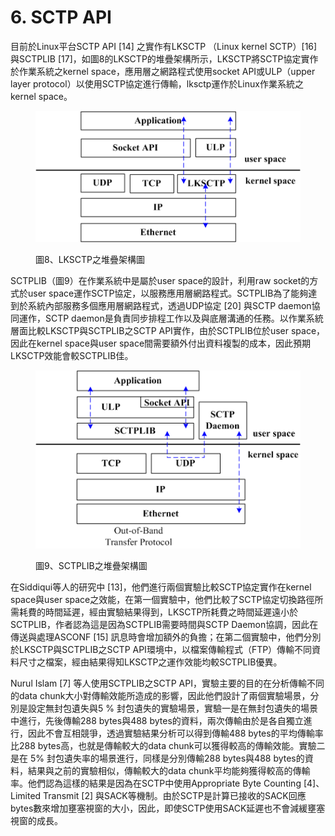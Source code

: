 # 6. SCTP API

目前於Linux平台SCTP API \[14] 之實作有LKSCTP （Linux kernel SCTP）\[16] 與SCTPLIB \[17]，如圖8的LKSCTP的堆疊架構所示，LKSCTP將SCTP協定實作於作業系統之kernel space，應用層之網路程式使用socket API或ULP（upper layer protocol）以使用SCTP協定進行傳輸，lksctp運作於Linux作業系統之kernel space。

<figure><img src="../../.gitbook/assets/image (11) (1).png" alt=""><figcaption><p>圖8、LKSCTP之堆疊架構圖</p></figcaption></figure>

SCTPLIB（圖9）在作業系統中是屬於user space的設計，利用raw socket的方式於user space運作SCTP協定，以服務應用層網路程式。SCTPLIB為了能夠達到於系統內部服務多個應用層網路程式，透過UDP協定 \[20] 與SCTP daemon協同運作，SCTP daemon是負責同步排程工作以及與底層溝通的任務。以作業系統層面比較LKSCTP與SCTPLIB之SCTP API實作，由於SCTPLIB位於user space，因此在kernel space與user space間需要額外付出資料複製的成本，因此預期LKSCTP效能會較SCTPLIB佳。

<figure><img src="../../.gitbook/assets/image (7).png" alt=""><figcaption><p>圖9、SCTPLIB之堆疊架構圖</p></figcaption></figure>



在Siddiqui等人的研究中 \[13]，他們進行兩個實驗比較SCTP協定實作在kernel space與user space之效能，在第一個實驗中，他們比較了SCTP協定切換路徑所需耗費的時間延遲，經由實驗結果得到，LKSCTP所耗費之時間延遲遠小於SCTPLIB，作者認為這是因為SCTPLIB需要時間與SCTP Daemon協調，因此在傳送與處理ASCONF \[15] 訊息時會增加額外的負擔；在第二個實驗中，他們分別於LKSCTP與SCTPLIB之SCTP API環境中，以檔案傳輸程式（FTP）傳輸不同資料尺寸之檔案，經由結果得知LKSCTP之運作效能均較SCTPLIB優異。

Nurul Islam \[7] 等人使用SCTPLIB之SCTP API，實驗主要的目的在分析傳輸不同的data chunk大小對傳輸效能所造成的影響，因此他們設計了兩個實驗場景，分別是設定無封包遺失與5 % 封包遺失的實驗場景，實驗一是在無封包遺失的場景中進行，先後傳輸288 bytes與488 bytes的資料，兩次傳輸由於是各自獨立進行，因此不會互相競爭，透過實驗結果分析可以得到傳輸488 bytes的平均傳輸率比288 bytes高，也就是傳輸較大的data chunk可以獲得較高的傳輸效能。實驗二是在 5% 封包遺失率的場景進行，同樣是分別傳輸288 bytes與488 bytes的資料，結果與之前的實驗相似，傳輸較大的data chunk平均能夠獲得較高的傳輸率。他們認為這樣的結果是因為在SCTP中使用Appropriate Byte Counting \[4]、Limited Transmit \[2] 與SACK等機制。由於SCTP是計算已接收的SACK回應bytes數來增加壅塞視窗的大小，因此，即使SCTP使用SACK延遲也不會減緩壅塞視窗的成長。
